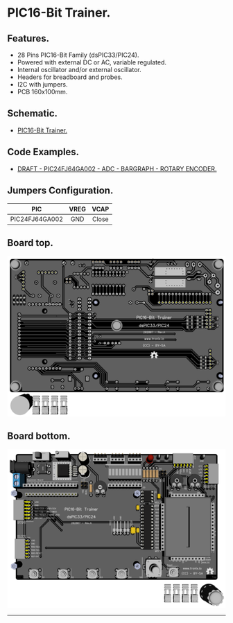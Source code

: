 # PIC16-Bit Trainer.

## Features.

- 28 Pins PIC16-Bit Family (dsPIC33/PIC24).
- Powered with external DC or AC, variable regulated.
- Internal oscillator and/or external oscillator.
- Headers for breadboard and probes.
- I2C with jumpers.
- PCB 160x100mm.

## Schematic.

- [PIC16-Bit Trainer.](./pic16bit-trainer.pdf)

## Code Examples.

- [DRAFT - PIC24FJ64GA002 - ADC - BARGRAPH - ROTARY ENCODER.](./pic24fjxxga002-trainer.md)

## Jumpers Configuration.

|PIC           |VREG|VCAP |
|--------------|:--:|:---:|
|PIC24FJ64GA002|GND |Close|

## Board top.

![PIC16-Bit Top](./pics/pic16bit-trainer-top.png)

## Board bottom.

![PIC16-Bit Bottom](./pics/pic16bit-trainer-bottom.png)

---